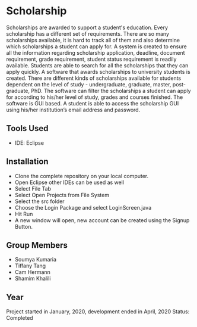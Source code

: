 # Scholarship
Scholarships are awarded to support a student's education. Every scholarship has a different set of requirements. There are so many scholarships available, it is hard to track all of them and also determine which scholarships a student can apply for. A system is created to ensure all the information regarding scholarship application, deadline, document requirement, grade requirement, student status requirement is readily available. Students are able to search for all the scholarships that they can apply quickly. 
A software that awards scholarships to university students is created. There are different kinds of scholarships available for students dependent on the level of study - undergraduate, graduate, master, post-graduate, PhD. The software can filter the scholarships a student can apply for according to his/her  level of study, grades and courses finished.  The software is GUI based. A student is able to access the scholarship GUI using his/her institution’s email address and password.
## Tools Used
* IDE: Eclipse
## Installation
* Clone the complete repository on your local computer. 
* Open Eclipse other IDEs can be used as well
* Select File Tab
* Select Open Projects from File System
* Select the src folder
* Choose the Login Package and select LoginScreen.java 
* Hit Run
* A new window will open, new account can be created using the Signup Button.
## Group Members
* Soumya Kumaria
* Tiffany Tang  
* Cam Hermann 
* Shamim Khalili 
## Year 
Project started in January, 2020, development ended in April, 2020 Status: Completed




